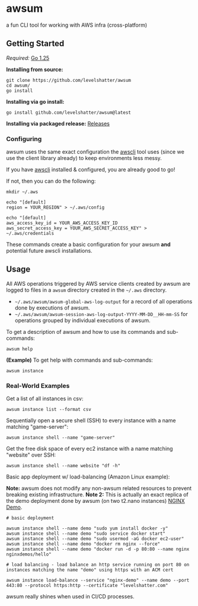 # awsum

a fun CLI tool for working with AWS infra (cross-platform)

## Getting Started
*Required:* [Go 1.25](https://go.dev/dl)

**Installing from source:**
```shell
git clone https://github.com/levelshatter/awsum
cd awsum/
go install 
```

**Installing via go install:**

```shell
go install github.com/levelshatter/awsum@latest
```

**Installing via packaged release:**
[Releases](https://github.com/levelshatter/awsum/releases)

### Configuring

awsum uses the same exact configuration the [awscli](https://aws.amazon.com/cli/) tool uses (since we use the client library already) to keep environments less messy.

If you have [awscli](https://aws.amazon.com/cli/) installed & configured, you are already good to go!

If not, then you can do the following:

```shell
mkdir ~/.aws

echo "[default]
region = YOUR_REGION" > ~/.aws/config

echo "[default]
aws_access_key_id = YOUR_AWS_ACCESS_KEY_ID
aws_secret_access_key = YOUR_AWS_SECRET_ACCESS_KEY" > ~/.aws/credentials
```

These commands create a basic configuration for your awsum **and** potential future awscli installations.

## Usage

All AWS operations triggered by AWS service clients created by awsum are logged to files in a `awsum` directory created in the `~/.aws` directory.

* `~/.aws/awsum/awsum-global-aws-log-output` for a record of all operations done by executions of awsum.
* `~/.aws/awsum/awsum-session-aws-log-output-YYYY-MM-DD__HH-mm-SS` for operations grouped by individual executions of awsum.

To get a description of awsum and how to use its commands and sub-commands:
```shell
awsum help
```

**(Example)** To get help with commands and sub-commands:
```shell
awsum instance
```

### Real-World Examples

Get a list of all instances in csv:
```shell
awsum instance list --format csv
```

Sequentially open a secure shell (SSH) to every instance with a name matching "game-server":
```shell
awsum instance shell --name "game-server"
```

Get the free disk space of every ec2 instance with a name matching "website" over SSH:
```shell
awsum instance shell --name website "df -h"
```

Basic app deployment w/ load-balancing (Amazon Linux example):

**Note:** awsum does not modify any non-awsum related resources to prevent breaking existing infrastructure.
**Note 2:** This is actually an exact replica of the demo deployment done by awsum (on two t2.nano instances) [NGINX Demo](https://awsum.levelshatter.com/).

```shell
# basic deployment

awsum instance shell --name demo "sudo yum install docker -y"
awsum instance shell --name demo "sudo service docker start"
awsum instance shell --name demo "sudo usermod -aG docker ec2-user"
awsum instance shell --name demo "docker rm nginx --force"
awsum instance shell --name demo "docker run -d -p 80:80 --name nginx nginxdemos/hello"

# load balancing - load balance an http service running on port 80 on instances matching the name "demo" using https with an ACM cert

awsum instance load-balance --service "nginx-demo" --name demo --port 443:80 --protocol https:http --certificate "levelshatter.com"
```

awsum really shines when used in CI/CD processes.
